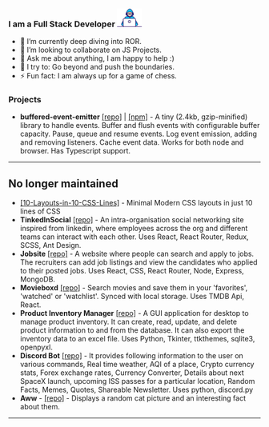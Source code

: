 <!--
**33j33/33j33** is a ✨ _special_ ✨ repository because its `README.md` (this file) appears on your GitHub profile.
-->


### I am a Full Stack Developer  <img width="50px" src="./developer.gif"> 
- 🌱 I’m currently deep diving into ROR.
- 👯 I’m looking to collaborate on JS Projects. 
- 💬 Ask me about anything, I am happy to help :)
- 🧗 I try to: Go beyond and push the boundaries.
- ⚡ Fun fact: I am always up for a game of chess.

### Projects 
- **buffered-event-emitter** [[repo]](https://github.com/33j33/buffered-event-emitter) | [[npm]](https://www.npmjs.com/package/buffered-event-emitter) - A tiny (2.4kb, gzip-minified) library to handle events. Buffer and flush events with configurable buffer capacity. Pause, queue and resume events. Log event emission, adding and removing listeners. Cache event data. Works for both node and browser. Has Typescript support. 

----
## No longer maintained
- [[10-Layouts-in-10-CSS-Lines]](https://github.com/33j33/10-Layouts-in-10-CSS-Lines) - Minimal Modern CSS layouts in just 10 lines of CSS
- **TinkedInSocial** [[repo]](https://github.com/33j33/TinkedInSocial) - An intra-organisation social networking site inspired from linkedin, where employees across the org and different teams can interact with each other. Uses React, React Router, Redux, SCSS, Ant Design.
- **Jobsite** [[repo]](https://github.com/33j33/Jobsite) - A website where people can search and apply to jobs. The recruiters can add job listings and view the candidates who applied to their posted jobs. Uses React, CSS, React Router, Node, Express, MongoDB.
- **Movieboxd** [[repo]](https://github.com/33j33/movieboxd) - Search movies and save them in your 'favorites', 'watched' or 'watchlist'. Synced with local storage. Uses TMDB Api, React. 
- **Product Inventory Manager** [[repo]](https://github.com/33j33/Product-Inventory-Manager) - A GUI application for desktop to manage product inventory. It can create, read, update, and delete product information to and from the database. It can also export the inventory data to an excel file. Uses Python, Tkinter, ttkthemes, sqlite3, openpyxl.
- **Discord Bot** [[repo]](https://github.com/33j33/Product-Inventory-Manager) - It provides following information to the user on various commands, Real time weather, AQI of a place, Crypto currency stats, Forex exchange rates, Currency Converter, Details about next SpaceX launch, upcoming ISS passes for a particular location, Random Facts, Memes, Quotes, Shareable Newsletter. Uses python, discord.py
- **Aww** - [[repo]](https://github.com/33j33/Aww) - Displays a random cat picture and an interesting fact about them. 
---

